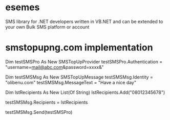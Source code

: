 esemes
=========

SMS library for .NET developers written in VB.NET and can be extended to your own Bulk SMS platform or account

smstopupng.com implementation
=========
Dim testSMSPro As New SMSTopUpProvider
testSMSPro.Authentication = "username=mail@abc.com&password=xxxx&"

Dim testSMSMsg As New SMSTopUpMessage
testSMSMsg.Identity = "olibenu.com"
testSMSMsg.MessageText = "Have a nice day"

Dim lstRecipients As New List(Of String)
lstRecipients.Add("08012345678")

testSMSMsg.Recipients = lstRecipients

testSMSMsg.Send(testSMSPro)
